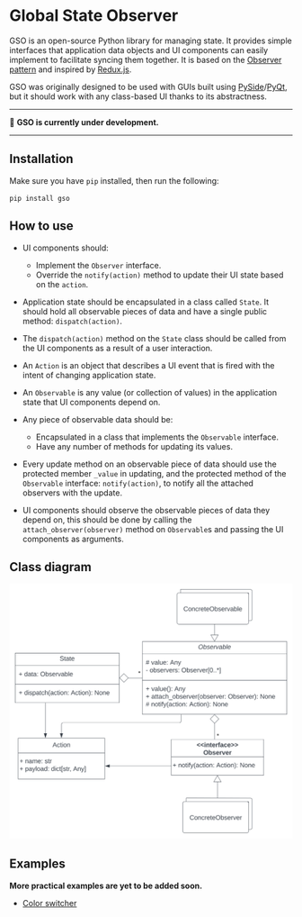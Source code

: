 # Global State Observer

GSO is an open-source Python library for managing state. It provides simple interfaces that application data objects and UI components can easily
implement to facilitate syncing them together. It is based on the [Observer pattern](https://refactoring.guru/design-patterns/observer) and inspired
by [Redux.js](https://redux.js.org/).

GSO was originally designed to be used with GUIs built using [PySide](https://en.wikipedia.org/wiki/PySide)/[PyQt](https://en.wikipedia.org/wiki/PyQt), but it should work with any class-based UI thanks to its abstractness.

****
🚧 **GSO is currently under development.**
****

## Installation

Make sure you have `pip` installed, then run the following:

```
pip install gso
```

## How to use

* UI components should:
  * Implement the `Observer` interface.
  * Override the `notify(action)` method to update their UI state based on the `action`.

* Application state should be encapsulated in a class called `State`. 
It should hold all observable pieces of data and have a single public method: `dispatch(action)`.

* The `dispatch(action)` method on the `State` class should be called from the UI components as a result of a user interaction.

* An `Action` is an object that describes a UI event that is fired with the intent of changing application state.

* An `Observable` is any value (or collection of values) in the application state that UI components depend on.

* Any piece of observable data should be:
  * Encapsulated in a class that implements the `Observable` interface.
  * Have any number of methods for updating its values.

* Every update method on an observable piece of data should use the protected member `_value` in updating, and the protected method of the `Observable`
interface: `notify(action)`, to notify all the attached observers with the update.

* UI components should observe the observable pieces of data they depend on, this should be done by calling the `attach_observer(observer)` method on `Observable`s and passing the UI components as arguments.

## Class diagram

![Class diagram](./GSO.svg)

## Examples

**More practical examples are yet to be added soon.**

* [Color switcher](./examples/counter)
